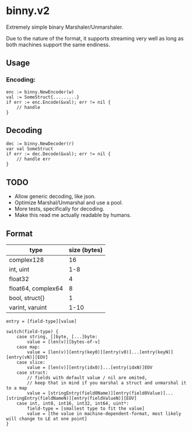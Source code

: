 # binny.v2
Extremely simple binary Marshaler/Unmarshaler.

Due to the nature of the format, it supports streaming very well as long as both machines support the same endiness.

## Usage

### Encoding:
```
enc := binny.NewEncoder(w)
val := SomeStruct{.........}
if err := enc.Encode(&val); err != nil {
	// handle
}
```

## Decoding
```
dec := binny.NewDecoder(r)
var val SomeStruct
if err := dec.Decode(&val); err != nil {
	// handle err
}
```

## TODO

- Allow generic decoding, like json.
- Optimize Marshal/Unmarshal and use a pool.
- More tests, specifically for decoding.
- Make this read me actually readable by humans.

## Format
| type | size (bytes) |
| ---- | ---- |
| complex128 | 16 |
| int, uint | 1-8 |
| float32 | 4 |
| float64, complex64 | 8 |
| bool, struct{} | 1 |
| varint, varuint | 1-10 |

```
entry = [field-type][value]

switch(field-type) {
	case string, []byte, [...]byte:
		value = [len(v)][bytes-of-v]
	case map:
		value = [len(v)][entry(key0)][entry(v0)]...[entry(keyN)][entry(vN)][EOV]
	case slice:
		value = [len(v)][entry(idx0)]...[entry(idxN)]EOV
	case struct:
		// fields with default value / nil are omited,
		// keep that in mind if you marshal a struct and unmarshal it to a map
		value = [stringEntry(field0Name)][entry(field0Value)]...[stringEntry(fieldNameN)][entry(fieldValueN)][EOV]
	case int, int8, int16, int32, int64, uint*:
		field-type = [smallest type to fit the value]
		value = [the value in machine-dependent-format, most likely will change to LE at one point]
}
```
